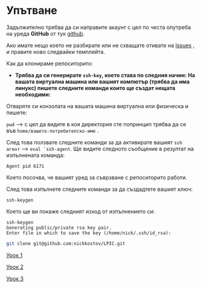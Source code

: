  # **Упътване**

Задължително трябва да си направите акаунт с цел по честа опутреба на уреда **GitHub** от тук [github](https://github.com/join).

Ако имате нещо което не разбирате или не схващате отивате на [Issues](https://github.com/nickkostov/LPIC/issues) , и правите ново следвайки темплейта.

Как да клонираме репоситорито:

- **Трябва да си генерирате ``ssh-key``, което става по следния начин:**
**На вашата виртуална машина или вашият компютър (трябва да има линукс) пишете следните команди които ще създат нещата необходими:**

Отваряте си конзолата на вашата машина виртуална или физическа и пишете:

``pwd`` --> с цел да видите в коя директория сте попринцип трябва да се във ``home/вашето-потребителско-име`` .

След това ползвате следните команди за да активирате вашият ``ssh агент`` --> ``eval `ssh-agent``.
Ще видите следното съобщение в резултат на изпълнената команда: 

``Agent pid 6171``

Което посочва, че вашият уред за съврзване с репоситорито работи.

След това изпълнете следните команди за да създадтете вашият ключ:

``ssh-keygen``

Което ще ви покаже следният изход от изпълнението си:

```
ssh-keygen
Generating public/private rsa key pair.
Enter file in which to save the key (/home/nick/.ssh/id_rsa):
```


```bash
git clone git@github.com:nickkostov/LPIC.git
```




[Урок 1](../master/lesson1/1-Intro.pdf)

[Урок 2](../master/lesson2/CommandLine%26FSH.pdf)

[Урок 3](../master/lesson3.4/Permissions%20and%20other%20stuff.pdf)


